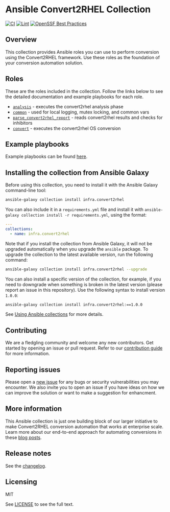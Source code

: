 # Ansible Convert2RHEL Collection

[![CI](https://github.com/redhat-cop/infra.convert2rhel/workflows/CI/badge.svg?event=push)](https://github.com/redhat-cop/infra.convert2rhel/actions) [![Lint](https://github.com/redhat-cop/infra.convert2rhel/workflows/Yaml%20and%20Ansible%20Lint/badge.svg?event=push)](https://github.com/redhat-cop/infra.convert2rhel/actions) [![OpenSSF Best Practices](https://bestpractices.coreinfrastructure.org/projects/7438/badge)](https://bestpractices.coreinfrastructure.org/projects/7438)

<!-- [![Codecov](https://img.shields.io/codecov/c/github/redhat-cop/infra.convert2rhel)](https://codecov.io/gh/redhat-cop/infra.convert2rhel) -->

## Overview

This collection provides Ansible roles you can use to perform conversion using the Convert2RHEL framework. Use these roles as the foundation of your conversion automation solution.

## Roles

These are the roles included in the collection. Follow the links below to see the detailed documentation and example playbooks for each role.

- [`analysis`](./roles/analysis/) - executes the convert2rhel analysis phase
- [`common`](./roles/common/) - used for local logging, mutex locking, and common vars
- [`parse_convert2rhel_report`](./roles/parse_convert2rhel_report/) - reads convert2rhel results and checks for inhibitors
- [`convert`](./roles/convert/) - executes the convert2rhel OS conversion

## Example playbooks

Example playbooks can be found [here](./playbooks/).

## Installing the collection from Ansible Galaxy

Before using this collection, you need to install it with the Ansible Galaxy command-line tool:

```bash
ansible-galaxy collection install infra.convert2rhel
```

You can also include it in a `requirements.yml` file and install it with `ansible-galaxy collection install -r requirements.yml`, using the format:

```yaml
---
collections:
  - name: infra.convert2rhel
```

Note that if you install the collection from Ansible Galaxy, it will not be upgraded automatically when you upgrade the `ansible` package. To upgrade the collection to the latest available version, run the following command:

```bash
ansible-galaxy collection install infra.convert2rhel --upgrade
```

You can also install a specific version of the collection, for example, if you need to downgrade when something is broken in the latest version (please report an issue in this repository). Use the following syntax to install version `1.0.0`:

```bash
ansible-galaxy collection install infra.convert2rhel:==1.0.0
```

See [Using Ansible collections](https://docs.ansible.com/ansible/devel/user_guide/collections_using.html) for more details.

## Contributing

We are a fledgling community and welcome any new contributors. Get started by opening an issue or pull request. Refer to our [contribution guide](CONTRIBUTING.md) for more information.

## Reporting issues

Please open a [new issue](https://github.com/redhat-cop/infra.convert2rhel/issues/new/choose) for any bugs or security vulnerabilities you may encounter. We also invite you to open an issue if you have ideas on how we can improve the solution or want to make a suggestion for enhancment.

## More information

This Ansible collection is just one building block of our larger initiative to make Convert2RHEL conversion automation that works at enterprise scale. Learn more about our end-to-end approach for automating conversions in these [blog posts](https://www.redhat.com/en/blog?search=convert2rhel).

## Release notes

See the [changelog](https://github.com/redhat-cop/infra.convert2rhel/tree/main/CHANGELOG.rst).

## Licensing

MIT

See [LICENSE](LICENSE) to see the full text.
